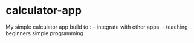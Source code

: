 # calculator-app
My simple calculator app 
build to :  - integrate with other apps.
            - teaching beginners simple programming
